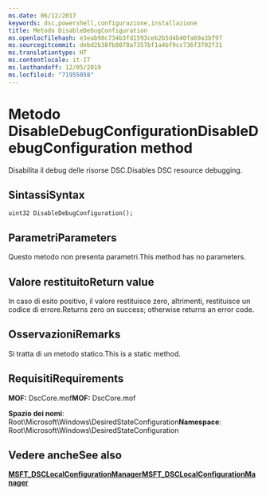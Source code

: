 ```yaml
---
ms.date: 06/12/2017
keywords: dsc,powershell,configurazione,installazione
title: Metodo DisableDebugConfiguration
ms.openlocfilehash: e3eab98c734b3fd1593ceb2b5d4b40fa69a3bf97
ms.sourcegitcommit: debd2b38fb8070a7357bf1a4bf9cc736f3702f31
ms.translationtype: HT
ms.contentlocale: it-IT
ms.lasthandoff: 12/05/2019
ms.locfileid: "71955058"
---
```

# <a name="disabledebugconfiguration-method"></a><span data-ttu-id="2829d-103">Metodo DisableDebugConfiguration</span><span class="sxs-lookup"><span data-stu-id="2829d-103">DisableDebugConfiguration method</span></span>

<span data-ttu-id="2829d-104">Disabilita il debug delle risorse DSC.</span><span class="sxs-lookup"><span data-stu-id="2829d-104">Disables DSC resource debugging.</span></span>

## <a name="syntax"></a><span data-ttu-id="2829d-105">Sintassi</span><span class="sxs-lookup"><span data-stu-id="2829d-105">Syntax</span></span>

```mof
uint32 DisableDebugConfiguration();
```

## <a name="parameters"></a><span data-ttu-id="2829d-106">Parametri</span><span class="sxs-lookup"><span data-stu-id="2829d-106">Parameters</span></span>

<span data-ttu-id="2829d-107">Questo metodo non presenta parametri.</span><span class="sxs-lookup"><span data-stu-id="2829d-107">This method has no parameters.</span></span>

## <a name="return-value"></a><span data-ttu-id="2829d-108">Valore restituito</span><span class="sxs-lookup"><span data-stu-id="2829d-108">Return value</span></span>

<span data-ttu-id="2829d-109">In caso di esito positivo, il valore restituisce zero, altrimenti, restituisce un codice di errore.</span><span class="sxs-lookup"><span data-stu-id="2829d-109">Returns zero on success; otherwise returns an error code.</span></span>

## <a name="remarks"></a><span data-ttu-id="2829d-110">Osservazioni</span><span class="sxs-lookup"><span data-stu-id="2829d-110">Remarks</span></span>

<span data-ttu-id="2829d-111">Si tratta di un metodo statico.</span><span class="sxs-lookup"><span data-stu-id="2829d-111">This is a static method.</span></span>

## <a name="requirements"></a><span data-ttu-id="2829d-112">Requisiti</span><span class="sxs-lookup"><span data-stu-id="2829d-112">Requirements</span></span>

<span data-ttu-id="2829d-113">**MOF:** DscCore.mof</span><span class="sxs-lookup"><span data-stu-id="2829d-113">**MOF:** DscCore.mof</span></span>

<span data-ttu-id="2829d-114">**Spazio dei nomi**: Root\Microsoft\Windows\DesiredStateConfiguration</span><span class="sxs-lookup"><span data-stu-id="2829d-114">**Namespace**: Root\Microsoft\Windows\DesiredStateConfiguration</span></span>

## <a name="see-also"></a><span data-ttu-id="2829d-115">Vedere anche</span><span class="sxs-lookup"><span data-stu-id="2829d-115">See also</span></span>

[<span data-ttu-id="2829d-116">**MSFT_DSCLocalConfigurationManager**</span><span class="sxs-lookup"><span data-stu-id="2829d-116">**MSFT_DSCLocalConfigurationManager**</span></span>](msft-dsclocalconfigurationmanager.md)
